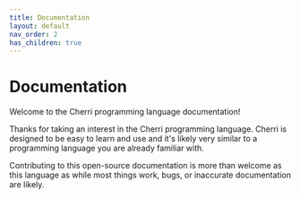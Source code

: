 ```yaml
---
title: Documentation
layout: default
nav_order: 2
has_children: true
---
```


# Documentation

Welcome to the Cherri programming language documentation!

Thanks for taking an interest in the Cherri programming language. Cherri is designed to be easy to learn and use and it's likely very similar to a programming language you are already familiar with.

Contributing to this open-source documentation is more than welcome as this language as while most
things work, bugs, or inaccurate documentation are likely.
